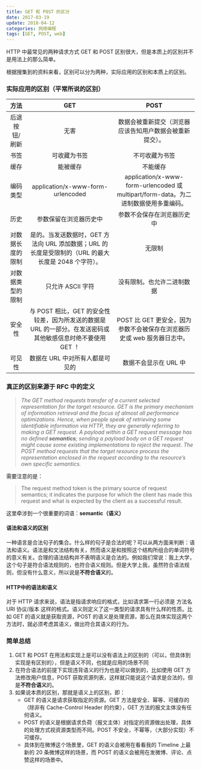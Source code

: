 ```yaml
---
title: GET 和 POST 的区分
date: 2017-03-19
update: 2018-04-12
categories: 网络编程
tags: [GET, POST, web]
---
```


HTTP 中最常见的两种请求方式 GET 和 POST 区别很大，但是本质上的区别并不是用法上的那么简单。

<!--more-->

根据搜集到的资料来看，区别可以分为两种，实际应用的区别和本质上的区别。

### 实际应用的区别（平常所说的区别）

| 方法 | GET | POST |
| :---: | :--: | :--: |
|后退按钮/刷新|无害|数据会被重新提交（浏览器应该告知用户数据会被重新提交）。|
|书签|可收藏为书签| 不可收藏为书签|
|缓存|能被缓存|不能缓存|
|编码类型|  application/x-www-form-urlencoded|application/x-www-form-urlencoded 或 multipart/form-data。为二进制数据使用多重编码。|
|历史|  参数保留在浏览器历史中|参数不会保存在浏览器历史中|
|对数据长度的限制|是的。当发送数据时，GET 方法向 URL 添加数据；URL 的长度是受限制的（URL 的最大长度是 2048 个字符）。|无限制|
|对数据类型的限制|只允许 ASCII 字符| 没有限制。也允许二进制数据|
|安全性|与 POST 相比，GET 的安全性较差，因为所发送的数据是 URL 的一部分。在发送密码或其他敏感信息时绝不要使用 GET ！|POST 比 GET 更安全，因为参数不会被保存在浏览器历史或 web 服务器日志中。|
|可见性|数据在 URL 中对所有人都是可见的|数据不会显示在 URL 中|

### 真正的区别来源于 RFC 中的定义

> *The GET method requests transfer of a current selected representation for the target resource. GET is the primary mechanism of information retrieval and the focus of almost all performance optimizations. Hence, when people speak of retrieving some identifiable information via HTTP, they are generally referring to making a GET request.
> A payload within a GET request message has no defined **semantics**; sending a payload body on a GET request might cause some existing implementations to reject the request. The POST method requests that the target resource process the representation enclosed in the request according to the resource’s own specific semantics.*

需要注意的是：

> The request method token is the primary source of request semantics; it indicates the purpose for which the client has made this request and what is expected by the client as a successful result.

这里牵涉到一个很重要的词语：**semantic（语义）**

#### 语法和语义的区别

一种语言是合法句子的集合。什么样的句子是合法的呢？可以从两方面来判断：语法和语义。语法是和文法结构有关，然而语义是和按照这个结构所组合的单词符号的意义有关。合理的语法结构并不表明语义是合法的。例如我们常说：我上大学，这个句子是符合语法规则的，也符合语义规则。但是大学上我，虽然符合语法规则，但没有什么意义，所以说是**不符合语义**的。

#### HTTP中的语法和语义

对于 HTTP 请求来说，语法是指请求响应的格式，比如请求第一行必须是 方法名 URI 协议/版本 这样的格式。语义则定义了这一类型的请求具有什么样的性质。比如 GET 的语义就是获取资源，POST 的语义是处理资源，那么在具体实现这两个方法时，就必须考虑其语义，做出符合其语义的行为。

### 简单总结

1. GET 和 POST 在用法和实现上是可以没有语法上的区别的（可以，但具体到实现是有区别的），但是语义不同，也就是应用的场景不同
2. 在符合语法的前提下实现违背语义的行为也是可以做到的，比如使用 GET 方法修改用户信息，POST 获取资源列表，这样就只能说这个请求是合法的，但是**不符合语义**的。 
3. 如果说本质的区别，那就是语义上的区别，即：
    * GET 的语义是请求获取指定的资源。GET 方法是安全、幂等、可缓存的（除非有 Cache-Control Header 的约束），GET 方法的报文主体没有任何语义。
    * POST 的语义是根据请求负荷（报文主体）对指定的资源做出处理，具体的处理方式视资源类型而不同。POST 不安全，不幂等，（大部分实现）不可缓存。
    * 具体到在微博这个场景里，GET 的语义会被用在看看我的 Timeline 上最新的 20 条微博这样的场景，而 POST 的语义会被用在发微博、评论、点赞这样的场景中。
